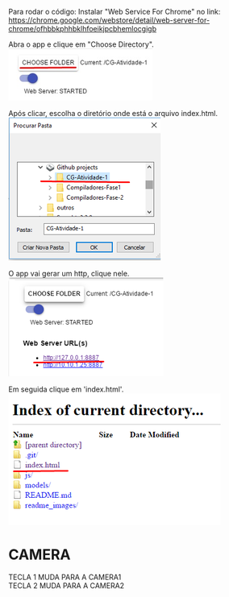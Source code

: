 Para rodar o código:
Instalar "Web Service For Chrome" no link:<br/>
https://chrome.google.com/webstore/detail/web-server-for-chrome/ofhbbkphhbklhfoeikjpcbhemlocgigb

Abra o app e clique em "Choose Directory".<br />
![Alt text](/readme_images/folder.jpg?raw=true)<br/>

Após clicar, escolha o diretório onde está o arquivo index.html.<br />
![Alt text](/readme_images/folder2.jpg?raw=true)<br/>

O app vai gerar um http, clique nele.<br />
![Alt text](/readme_images/folder3.jpg?raw=true)<br/>

Em seguida clique em 'index.html'.<br/>
![Alt text](/readme_images/folder4.jpg?raw=true)<br/>

# CAMERA
TECLA 1 MUDA PARA A CAMERA1 <br/>
TECLA 2 MUDA PARA A CAMERA2 <br/>
